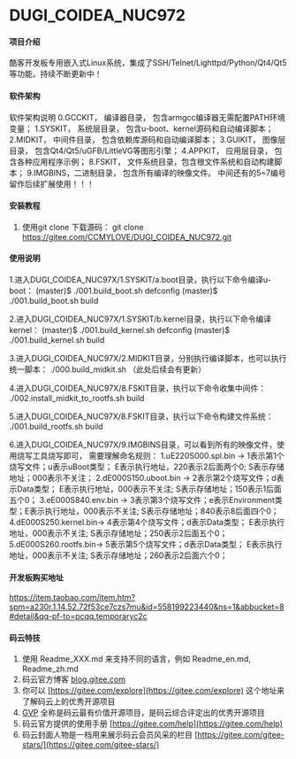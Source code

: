 # DUGI_COIDEA_NUC972

#### 项目介绍
酷客开发板专用嵌入式Linux系统，集成了SSH/Telnet/Lighttpd/Python/Qt4/Qt5等功能，持续不断更新中！


#### 软件架构
软件架构说明
0.GCCKIT， 编译器目录，  包含armgcc编译器无需配置PATH环境变量；
1.SYSKIT， 系统层目录，  包含u-boot、kernel源码和自动编译脚本；
2.MIDKIT， 中间件目录，  包含依赖库源码和自动编译脚本；
3.GUIKIT， 图像层目录，  包含Qt4/Qt5/uGFB/LittleVG等图形引擎；
4.APPKIT， 应用层目录，  包含各种应用程序示例；
8.FSKIT，  文件系统目录，包含根文件系统和自动构建脚本；
9.IMGBINS，二进制目录，  包含所有编译的映像文件。 
中间还有的5~7编号留作后续扩展使用！！！

#### 安装教程

1. 使用git clone 下载源码：
git clone https://gitee.com/CCMYLOVE/DUGI_COIDEA_NUC972.git

#### 使用说明

1.进入DUGI_COIDEA_NUC97X/1.SYSKIT/a.boot目录，执行以下命令编译u-boot：
(master)$ ./001.build_boot.sh defconfig
(master)$ ./001.build_boot.sh build

2.进入DUGI_COIDEA_NUC97X/1.SYSKIT/b.kernel目录，执行以下命令编译kernel：
(master)$ ./001.build_kernel.sh defconfig
(master)$ ./001.build_kernel.sh build

3.进入DUGI_COIDEA_NUC97X/2.MIDKIT目录，分别执行编译脚本，也可以执行统一脚本：
./000.build_midkit.sh （此处后续会有更新）

4.进入DUGI_COIDEA_NUC97X/8.FSKIT目录，执行以下命令收集中间件：
./002.install_midkit_to_rootfs.sh build

5.进入DUGI_COIDEA_NUC97X/8.FSKIT目录，执行以下命令构建文件系统：
./001.build_rootfs.sh  build

6.进入DUGI_COIDEA_NUC97X/9.IMGBINS目录，可以看到所有的映像文件，使用烧写工具烧写即可，
需要理解命名规则：
1.uE220S000.spl.bin   -> 1表示第1个烧写文件；u表示uBoot类型；      E表示执行地址，220表示2后面两个0; S表示存储地址；000表示不关注；
2.dE000S150.uboot.bin -> 2表示第2个烧写文件；d表示Data类型；       E表示执行地址，000表示不关注;     S表示存储地址；150表示1后面五个0；
3.eE000S840.env.bin   -> 3表示第3个烧写文件；e表示Environment类型；E表示执行地址，000表示不关注;     S表示存储地址；840表示8后面四个0；
4.dE000S250.kernel.bin-> 4表示第4个烧写文件；d表示Data类型；       E表示执行地址，000表示不关注;     S表示存储地址；250表示2后面五个0；
5.dE000S260.rootfs.bin-> 5表示第5个烧写文件；d表示Data类型；       E表示执行地址，000表示不关注;     S表示存储地址；260表示2后面六个0；

#### 开发板购买地址
https://item.taobao.com/item.htm?spm=a230r.1.14.52.72f53ce7czs7mu&id=558199223440&ns=1&abbucket=8#detail&qq-pf-to=pcqq.temporaryc2c


#### 码云特技

1. 使用 Readme\_XXX.md 来支持不同的语言，例如 Readme\_en.md, Readme\_zh.md
2. 码云官方博客 [blog.gitee.com](https://blog.gitee.com)
3. 你可以 [https://gitee.com/explore](https://gitee.com/explore) 这个地址来了解码云上的优秀开源项目
4. [GVP](https://gitee.com/gvp) 全称是码云最有价值开源项目，是码云综合评定出的优秀开源项目
5. 码云官方提供的使用手册 [https://gitee.com/help](https://gitee.com/help)
6. 码云封面人物是一档用来展示码云会员风采的栏目 [https://gitee.com/gitee-stars/](https://gitee.com/gitee-stars/)